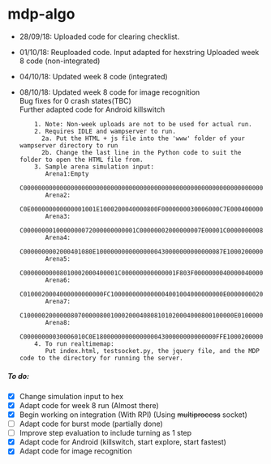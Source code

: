 # mdp-algo
- 28/09/18: Uploaded code for clearing checklist.<br/>
- 01/10/18: 
          Reuploaded code. Input adapted for hexstring
          Uploaded week 8 code (non-integrated)
          <br/>
- 04/10/18:
          Updated week 8 code (integrated)
- 08/10/18:
          Updated week 8 code for image recognition<br/>
          Bug fixes for 0 crash states(TBC)<br/>
          Further adapted code for Android killswitch<br/>
          
          
          1. Note: Non-week uploads are not to be used for actual run.
          2. Requires IDLE and wampserver to run.
            2a. Put the HTML + js file into the 'www' folder of your wampserver directory to run
            2b. Change the last line in the Python code to suit the folder to open the HTML file from.
          3. Sample arena simulation input:
             Arena1:Empty
              C000000000000000000000000000000000000000000000000000000000000000000000000003
             Arena2:
             C0E000000000000001001E1000200040000800F0000000030006000C7E000400000000000203
             Arena3:
             C0000000010000000072000000000001C00000002000000007E00001C0000000008000000003
             Arena4:
             C0000000002000401080E10000000000000000430000000000000087E1000200000000000103
             Arena5:
             C00000000008010002000400001C000000000000001F803F0000000040000040000008000003
             Arena6:
             C0100020004000000000000FC1000000000000004001004000000000E0000000020004000803
             Arena7:
             C1000002000000807000008001000200040808101020004000800100000E0100000040000083
             Arena8:
             C00000000030006010C0E180000000000000004300000000000000FFE1000200000000000103
          4. To run realtimemap:
             Put index.html, testsocket.py, the jquery file, and the MDP code to the directory for running the server.
             
##### To do:
- [X] Change simulation input to hex
- [X] Adapt code for week 8 run (Almost there)
- [X] Begin working on integration (With RPI) (Using ~~multiprocess~~ socket)
- [ ] Adapt code for burst mode (partially done)
- [ ] Improve step evaluation to include turning as 1 step
- [X] Adapt code for Android (killswitch, start explore, start fastest)
- [X] Adapt code for image recognition
